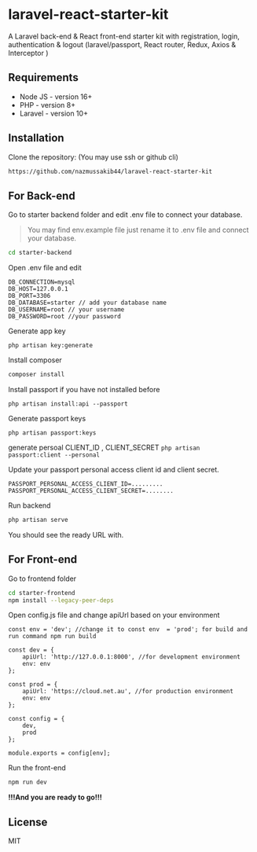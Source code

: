 # laravel-react-starter-kit
A Laravel back-end &amp; React front-end starter kit with registration, login, authentication &amp; logout (laravel/passport, React router, Redux, Axios &amp; Interceptor )

## Requirements
- Node JS - version 16+
- PHP - version 8+
- Laravel - version 10+

## Installation
Clone the repository: (You may use ssh or github cli)
```sh
https://github.com/nazmussakib44/laravel-react-starter-kit
```
## For Back-end
Go to starter backend folder and edit .env file to connect your database.
> You may find env.example file just rename it to .env file and connect your database.

```sh
cd starter-backend
```

Open .env file and edit
```
DB_CONNECTION=mysql
DB_HOST=127.0.0.1
DB_PORT=3306
DB_DATABASE=starter // add your database name
DB_USERNAME=root // your username
DB_PASSWORD=root //your password
```

Generate app key
```
php artisan key:generate
```

Install composer
```sh
composer install
```

Install passport if you have not installed before
```
php artisan install:api --passport
```

Generate passport keys
```
php artisan passport:keys
```

generate persoal  CLIENT_ID , CLIENT_SECRET
`php artisan passport:client --personal`


Update your passport personal access client id and client secret.
```
PASSPORT_PERSONAL_ACCESS_CLIENT_ID=.........
PASSPORT_PERSONAL_ACCESS_CLIENT_SECRET=........
```

Run backend
```sh
php artisan serve
```
You should see the ready URL with. 

## For Front-end
Go to frontend folder
```sh
cd starter-frontend
npm install --legacy-peer-deps
```
Open config.js file and change apiUrl based on your environment
```
const env = 'dev'; //change it to const env  = 'prod'; for build and run command npm run build

const dev = {
    apiUrl: 'http://127.0.0.1:8000', //for development environment
    env: env
};

const prod = {
    apiUrl: 'https://cloud.net.au', //for production environment
    env: env
};

const config = {
    dev,
    prod
};

module.exports = config[env];
```
Run the front-end
```sh
npm run dev
```


**!!!And you are ready to go!!!**

## License

MIT
